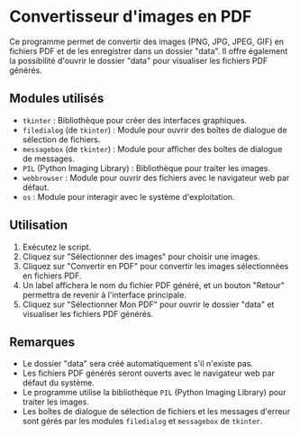 # Convertisseur d'images en PDF

Ce programme permet de convertir des images (PNG, JPG, JPEG, GIF) en fichiers PDF et de les enregistrer dans un dossier "data". Il offre également la possibilité d'ouvrir le dossier "data" pour visualiser les fichiers PDF générés.

## Modules utilisés

-   `tkinter` : Bibliothèque pour créer des interfaces graphiques.
-   `filedialog` (de `tkinter`) : Module pour ouvrir des boîtes de dialogue de sélection de fichiers.
-   `messagebox` (de `tkinter`) : Module pour afficher des boîtes de dialogue de messages.
-   `PIL` (Python Imaging Library) : Bibliothèque pour traiter les images.
-   `webbrowser` : Module pour ouvrir des fichiers avec le navigateur web par défaut.
-   `os` : Module pour interagir avec le système d'exploitation.


## Utilisation

1.  Exécutez le script.
2.  Cliquez sur "Sélectionner des images" pour choisir une images.
3.  Cliquez sur "Convertir en PDF" pour convertir les images sélectionnées en fichiers PDF.
4.  Un label affichera le nom du fichier PDF généré, et un bouton "Retour" permettra de revenir à l'interface principale.
5.  Cliquez sur "Sélectionner Mon PDF" pour ouvrir le dossier "data" et visualiser les fichiers PDF générés.

## Remarques

-   Le dossier "data" sera créé automatiquement s'il n'existe pas.
-   Les fichiers PDF générés seront ouverts avec le navigateur web par défaut du système.
-   Le programme utilise la bibliothèque `PIL` (Python Imaging Library) pour traiter les images.
-   Les boîtes de dialogue de sélection de fichiers et les messages d'erreur sont gérés par les modules `filedialog` et `messagebox` de `tkinter`.
